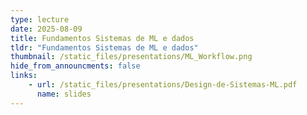 ```yaml
---
type: lecture
date: 2025-08-09
title: Fundamentos Sistemas de ML e dados 
tldr: "Fundamentos Sistemas de ML e dados"
thumbnail: /static_files/presentations/ML_Workflow.png
hide_from_announcments: false
links: 
    - url: /static_files/presentations/Design-de-Sistemas-ML.pdf
      name: slides
---
```


